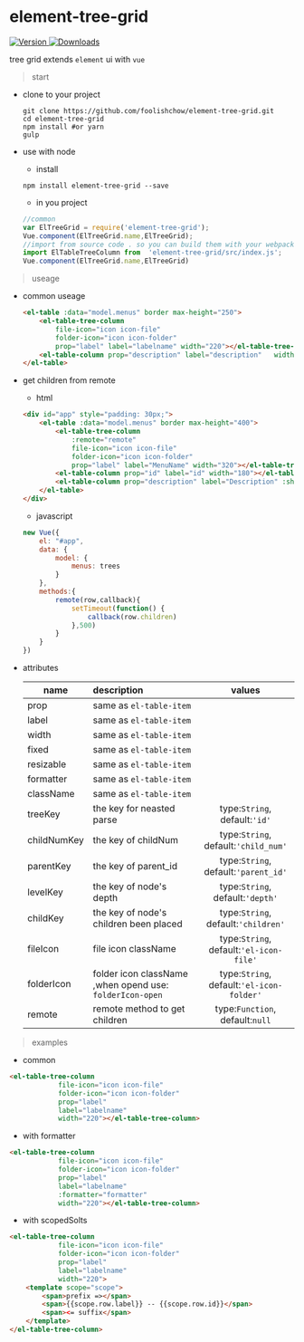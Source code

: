# element-tree-grid
<p>
    <a href="https://www.npmjs.com/package/element-tree-grid">
        <img src="https://img.shields.io/npm/v/element-tree-grid.svg" alt="Version">
    </a> 
    <a href="https://www.npmjs.com/package/element-tree-grid">
        <img src="https://img.shields.io/npm/dm/element-tree-grid.svg" alt="Downloads">
    </a>
</p>

tree grid extends `element` ui  with `vue`

> start

- clone to your project
    ```shell
    git clone https://github.com/foolishchow/element-tree-grid.git
    cd element-tree-grid
    npm install #or yarn
    gulp 
    ```

- use with node
    - install
    ```shell
    npm install element-tree-grid --save
    ```
    - in you project 

    ```javascript
    //common 
    var ElTreeGrid = require('element-tree-grid');
    Vue.component(ElTreeGrid.name,ElTreeGrid);
    //import from source code . so you can build them with your webpack or rollup ..
    import ElTableTreeColumn from  'element-tree-grid/src/index.js';
    Vue.component(ElTreeGrid.name,ElTreeGrid)
    ```


> useage   

- common useage
    ```html
    <el-table :data="model.menus" border max-height="250">
        <el-table-tree-column 
            file-icon="icon icon-file" 
            folder-icon="icon icon-folder" 
            prop="label" label="labelname" width="220"></el-table-tree-column>
        <el-table-column prop="description" label="description"   width="180"></el-table-column>
    </el-table>
    ```
- get children from remote
    - html
    ```html
    <div id="app" style="padding: 30px;">
        <el-table :data="model.menus" border max-height="400">
            <el-table-tree-column 
                :remote="remote"
                file-icon="icon icon-file" 
                folder-icon="icon icon-folder" 
                prop="label" label="MenuName" width="320"></el-table-tree-column>
            <el-table-column prop="id" label="id" width="180"></el-table-column>
            <el-table-column prop="description" label="Description" :show-overflow-tooltip="true" width="180"></el-table-column>
        </el-table>
    </div>
    ```
    - javascript   
    ```javascript
    new Vue({
        el: "#app",
        data: {
            model: {
                menus: trees
            }
        },
        methods:{
            remote(row,callback){
                setTimeout(function() {
                    callback(row.children)
                },500)
            }
        }
    })
    ```
- attributes

    | name          | description              | values          |
    | ------------- |:------------------------|:---------------:|
    | prop          | same as `el-table-item`  |                 |
    | label         | same as `el-table-item`  |                 |
    | width         | same as `el-table-item`  |                 |
    | fixed         | same as `el-table-item`  |                 |
    | resizable     | same as `el-table-item`  |                 |
    | formatter     | same as `el-table-item`  |                 |
    | className     | same as `el-table-item`  |                 |
    | treeKey       | the key for neasted parse|  type:`String`,<br> default:`'id'` |
    | childNumKey   | the key of childNum      |  type:`String`,<br> default:`'child_num'` |
    | parentKey     | the key of parent_id        |  type:`String`, <br>default:`'parent_id'`|
    | levelKey      | the key of node's depth  |  type:`String`,<br> default:`'depth'`|
    | childKey      | the key of node's children been placed  |  type:`String`, <br>default:`'children'`|
    | fileIcon      | file icon className  |  type:`String`, <br>default:`'el-icon-file'`|
    | folderIcon      | folder icon className ,when opend use: `folderIcon-open`  |  type:`String`,<br> default:`'el-icon-folder'`|
    | remote       | remote method to get children | type:`Function`,<br/>default:`null`|

> examples 

- common 
```html
<el-table-tree-column 
            file-icon="icon icon-file" 
            folder-icon="icon icon-folder" 
            prop="label" 
            label="labelname" 
            width="220"></el-table-tree-column>
```

- with formatter
```html
<el-table-tree-column 
            file-icon="icon icon-file" 
            folder-icon="icon icon-folder" 
            prop="label" 
            label="labelname" 
            :formatter="formatter"
            width="220"></el-table-tree-column>
```

- with scopedSolts
```html
<el-table-tree-column 
            file-icon="icon icon-file" 
            folder-icon="icon icon-folder" 
            prop="label" 
            label="labelname" 
            width="220">
    <template scope="scope">
        <span>prefix =></span>
        <span>{{scope.row.label}} -- {{scope.row.id}}</span> 
        <span><= suffix</span>   
    </template>
</el-table-tree-column>
```

